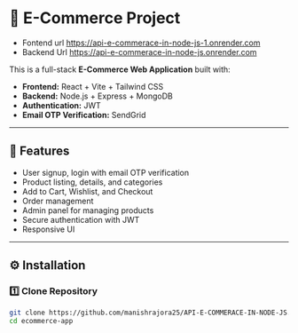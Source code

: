 # 🛒 E-Commerce Project

- Fontend url https://api-e-commerace-in-node-js-1.onrender.com
- Backend Url https://api-e-commerace-in-node-js.onrender.com

This is a full-stack **E-Commerce Web Application** built with:
- **Frontend:** React + Vite + Tailwind CSS  
- **Backend:** Node.js + Express + MongoDB  
- **Authentication:** JWT  
- **Email OTP Verification:** SendGrid  

---

## 🚀 Features
- User signup, login with email OTP verification
- Product listing, details, and categories
- Add to Cart, Wishlist, and Checkout
- Order management
- Admin panel for managing products
- Secure authentication with JWT
- Responsive UI

---

## ⚙️ Installation

### 1️⃣ Clone Repository
```bash
git clone https://github.com/manishrajora25/API-E-COMMERACE-IN-NODE-JS.git
cd ecommerce-app
